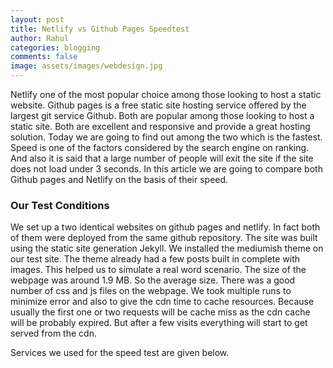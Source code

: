 ```yaml
---
layout: post
title: Netlify vs Github Pages Speedtest
author: Rahul
categories: blogging
comments: false
image: assets/images/webdesign.jpg
---
```

Netlify one of the most popular choice among those looking to host a static website. Github pages is a free static site hosting service offered by the largest git service Github. Both are popular among those looking to host a static site. Both are excellent and responsive and provide a great hosting solution. Today we are going to find out among the two which is the fastest. Speed is one of the factors considered by the search engine on ranking. And also it is said that a large number of people will exit the site if the site does not load under 3 seconds. In this article we are going to compare both Github pages and Netlify on the basis of their speed.

<h3>Our Test Conditions</h3>

We set up a two identical websites on github pages and netlify. In fact both of them were deployed from the same github repository. The site was built using the static site generation Jekyll. We installed the mediumish theme on our test site. The theme already had a few posts built in complete with images. This helped us to simulate a real word scenario. The size of the webpage was around 1.9 MB. So the average size. There was a good number of css and js files on the webpage. We took multiple runs to minimize error and also to give the cdn time to cache resources. Because usually the first one or two requests will be cache miss as the cdn cache will be probably expired. But after a few visits everything will start to get served from the cdn.

Services we used for the speed test are given below. 
